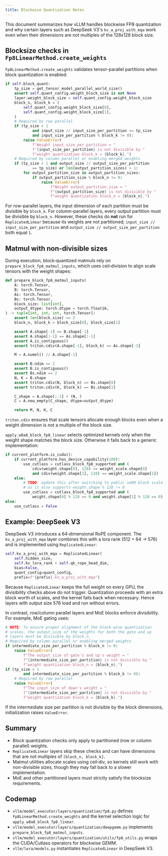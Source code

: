 ```yaml
---
title: Blockwise Quantization Notes
---
```


This document summarizes how vLLM handles blockwise FP8 quantization and why certain layers such as DeepSeek V3's `kv_a_proj_with_mqa` work even when their dimensions are not multiples of the 128x128 block size.

## Blocksize checks in `Fp8LinearMethod.create_weights`

`Fp8LinearMethod.create_weights` validates tensor-parallel partitions when block quantization is enabled:

```python
if self.block_quant:
    tp_size = get_tensor_model_parallel_world_size()
    assert self.quant_config.weight_block_size is not None
    layer.weight_block_size = self.quant_config.weight_block_size
    block_n, block_k = (
        self.quant_config.weight_block_size[0],
        self.quant_config.weight_block_size[1],
    )
    # Required by row parallel
    if (tp_size > 1
            and input_size // input_size_per_partition == tp_size
            and input_size_per_partition % block_k != 0):
        raise ValueError(
            f"Weight input_size_per_partition = "
            f"{input_size_per_partition} is not divisible by "
            f"weight quantization block_k = {block_k}.")
    # Required by column parallel or enabling merged weights
    if (tp_size > 1 and output_size // output_size_per_partition
            == tp_size) or len(output_partition_sizes) > 1:
        for output_partition_size in output_partition_sizes:
            if output_partition_size % block_n != 0:
                raise ValueError(
                    f"Weight output_partition_size = "
                    f"{output_partition_size} is not divisible by "
                    f"weight quantization block_n = {block_n}.")
```

For row-parallel layers, the input dimension of each partition must be divisible by `block_k`. For column-parallel layers, every output partition must be divisible by `block_n`. However, these checks do **not** run for `ReplicatedLinear` because its weights are not partitioned; `input_size // input_size_per_partition` and `output_size // output_size_per_partition` both equal `1`.

## Matmul with non-divisible sizes

During execution, block‑quantized matmuls rely on `prepare_block_fp8_matmul_inputs`, which uses ceil‑division to align scale tensors with the weight shapes:

```python
def prepare_block_fp8_matmul_inputs(
    A: torch.Tensor,
    B: torch.Tensor,
    As: torch.Tensor,
    Bs: torch.Tensor,
    block_size: list[int],
    output_dtype: torch.dtype = torch.float16,
) -> tuple[int, int, int, torch.Tensor]:
    assert len(block_size) == 2
    block_n, block_k = block_size[0], block_size[1]

    assert A.shape[-1] == B.shape[-1]
    assert A.shape[:-1] == As.shape[:-1]
    assert A.is_contiguous()
    assert triton.cdiv(A.shape[-1], block_k) == As.shape[-1]

    M = A.numel() // A.shape[-1]

    assert B.ndim == 2
    assert B.is_contiguous()
    assert Bs.ndim == 2
    N, K = B.shape
    assert triton.cdiv(N, block_n) == Bs.shape[0]
    assert triton.cdiv(K, block_k) == Bs.shape[1]

    C_shape = A.shape[:-1] + (N, )
    C = A.new_empty(C_shape, dtype=output_dtype)

    return M, N, K, C
```

`triton.cdiv` ensures that scale tensors allocate enough blocks even when a weight dimension is not a multiple of the block size.

`apply_w8a8_block_fp8_linear` selects optimized kernels only when the weight shape matches the block size. Otherwise it falls back to a generic implementation:

```python
if current_platform.is_cuda():
    if current_platform.has_device_capability(100):
        use_cutlass = cutlass_block_fp8_supported and (
            cdiv(weight.shape[0], 128) == weight_scale.shape[0]
            and cdiv(weight.shape[1], 128) == weight_scale.shape[1])
    else:
        # TODO: update this after switching to public sm90 block scale gemm
        # as it also supports weight.shape % 128 != 0
        use_cutlass = cutlass_block_fp8_supported and (
            weight.shape[0] % 128 == 0 and weight.shape[1] % 128 == 0)
else:
    use_cutlass = False
```

## Example: DeepSeek V3

DeepSeek V3 introduces a 64‑dimensional RoPE component. The `kv_a_proj_with_mqa` layer combines this with a lora rank (512 + 64 → 576) and is implemented using `ReplicatedLinear`:

```python
self.kv_a_proj_with_mqa = ReplicatedLinear(
    self.hidden_size,
    self.kv_lora_rank + self.qk_rope_head_dim,
    bias=False,
    quant_config=quant_config,
    prefix=f"{prefix}.kv_a_proj_with_mqa")
```

Because `ReplicatedLinear` keeps the full weight on every GPU, the divisibility checks above do not trigger. Quantization proceeds with an extra block worth of scales, and the kernel falls back when necessary. Hence layers with output size 576 load and run without errors.

In contrast, row/column parallel layers and MoE blocks enforce divisibility. For example, MoE gating uses:

```python
# NOTE: To ensure proper alignment of the block-wise quantization
# scales, the output_size of the weights for both the gate and up
# layers must be divisible by block_n.
# Required by column parallel or enabling merged weights
if intermediate_size_per_partition % block_n != 0:
    raise ValueError(
        f"The output_size of gate's and up's weight = "
        f"{intermediate_size_per_partition} is not divisible by "
        f"weight quantization block_n = {block_n}.")
if (tp_size > 1
        and intermediate_size_per_partition % block_k != 0):
    # Required by row parallel
    raise ValueError(
        f"The input_size of down's weight = "
        f"{intermediate_size_per_partition} is not divisible by "
        f"weight quantization block_k = {block_k}.")
```

If the intermediate size per partition is not divisible by the block dimensions, initialization raises `ValueError`.

## Summary

- Block quantization checks only apply to partitioned (row or column parallel) weights.
- `ReplicatedLinear` layers skip these checks and can have dimensions that are not multiples of `[block_n, block_k]`.
- Matmul utilities allocate scales using ceil‑div, so kernels still work with non-divisible sizes, though they may fall back to a slower implementation.
- MoE and other partitioned layers must strictly satisfy the blocksize requirements.

## Codemap

- `vllm/model_executor/layers/quantization/fp8.py` defines `Fp8LinearMethod.create_weights` and the kernel selection logic for `apply_w8a8_block_fp8_linear`.
- `vllm/model_executor/layers/quantization/deepgemm.py` implements `prepare_block_fp8_matmul_inputs`.
- `vllm/model_executor/layers/quantization/utils/fp8_utils.py` wraps the CUDA/Cutlass operators for blockwise GEMM.
- `vllm/lora/models.py` instantiates `ReplicatedLinear` in DeepSeek V3.
